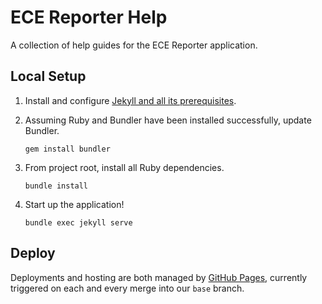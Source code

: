# ECE Reporter Help
 A collection of help guides for the ECE Reporter application.

 ## Local Setup
1. Install and configure [Jekyll and all its prerequisites](https://jekyllrb.com/docs/installation/).

1. Assuming Ruby and Bundler have been installed successfully, update Bundler.
    ```
    gem install bundler
    ```

1. From project root, install all Ruby dependencies.
    ```
    bundle install
    ```

1. Start up the application!
    ```
    bundle exec jekyll serve
    ```

## Deploy
Deployments and hosting are both managed by [GitHub Pages](https://github.com/ctoec/ece-reporter-support/settings/pages), currently triggered on each and every merge into our `base` branch.